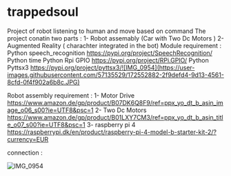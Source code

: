 # trappedsoul
Project of robot listening to human and move based on command 
The project conatin two parts : 
1- Robot assemably (Car with Two Dc Motors ) 
2- Augmented Reality ( charachter integrated in the bot)
Module  requirement :
Python speech_recognition https://pypi.org/project/SpeechRecognition/
Python time
Python Rpi GPIO https://pypi.org/project/RPi.GPIO/
Python  Pyttsx3 https://pypi.org/project/pyttsx3/![IMG_0954](https://user-images.githubusercontent.com/57135529/172552882-2f9defd4-9d13-4561-8cfd-0f4f902a6b8c.JPG)



Robot assembly requirement :
1- Motor Drive  https://www.amazon.de/gp/product/B07DK6Q8F9/ref=ppx_yo_dt_b_asin_image_o06_s00?ie=UTF8&psc=1
2- Two Dc Motors https://www.amazon.de/gp/product/B01LXY7CM3/ref=ppx_yo_dt_b_asin_title_o07_s00?ie=UTF8&psc=1
3- raspberry pi 4  https://raspberrypi.dk/en/product/raspberry-pi-4-model-b-starter-kit-2/?currency=EUR

connection :


![IMG_0954](https://user-images.githubusercontent.com/57135529/172553023-15b83cc3-0312-426a-9587-33195d715652.JPG)
